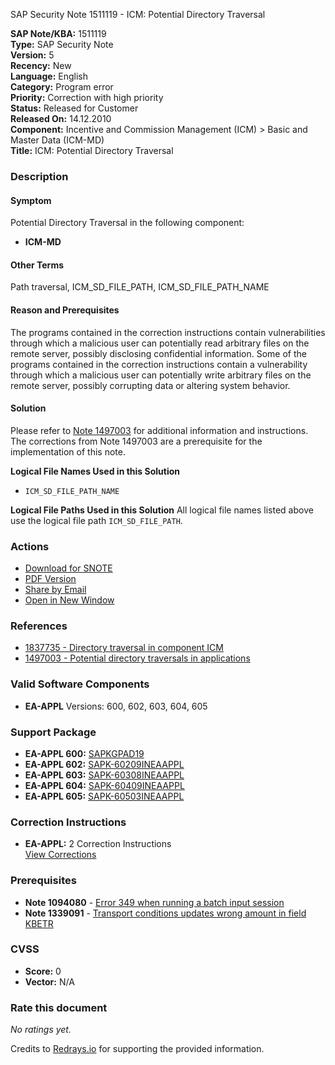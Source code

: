 SAP Security Note 1511119 - ICM: Potential Directory Traversal

**SAP Note/KBA:** 1511119  
**Type:** SAP Security Note  
**Version:** 5  
**Recency:** New  
**Language:** English  
**Category:** Program error  
**Priority:** Correction with high priority  
**Status:** Released for Customer  
**Released On:** 14.12.2010  
**Component:** Incentive and Commission Management (ICM) > Basic and Master Data (ICM-MD)  
**Title:** ICM: Potential Directory Traversal

### Description

#### Symptom
Potential Directory Traversal in the following component:
- **ICM-MD**

#### Other Terms
Path traversal, ICM_SD_FILE_PATH, ICM_SD_FILE_PATH_NAME

#### Reason and Prerequisites
The programs contained in the correction instructions contain vulnerabilities through which a malicious user can potentially read arbitrary files on the remote server, possibly disclosing confidential information. Some of the programs contained in the correction instructions contain a vulnerability through which a malicious user can potentially write arbitrary files on the remote server, possibly corrupting data or altering system behavior.

#### Solution
Please refer to [Note 1497003](https://me.sap.com/notes/1497003) for additional information and instructions. The corrections from Note 1497003 are a prerequisite for the implementation of this note.

**Logical File Names Used in this Solution**
- `ICM_SD_FILE_PATH_NAME`

**Logical File Paths Used in this Solution**
All logical file names listed above use the logical file path `ICM_SD_FILE_PATH`.

### Actions
- [Download for SNOTE](https://notesdownloads.sap.com/note/0040000008954652017)
- [PDF Version](https://me.sap.com/sap/support/sfm/notes/print/0001511119?language=en-US&token=CFFBB673E371CFA19B10F566103F832B)
- [Share by Email](#)
- [Open in New Window](#)

### References
- [1837735 - Directory traversal in component ICM](https://me.sap.com/notes/1837735)
- [1497003 - Potential directory traversals in applications](https://me.sap.com/notes/1497003)

### Valid Software Components
- **EA-APPL** Versions: 600, 602, 603, 604, 605

### Support Package
- **EA-APPL 600:** [SAPKGPAD19](https://me.sap.com/supportpackage/SAPKGPAD19)
- **EA-APPL 602:** [SAPK-60209INEAAPPL](https://me.sap.com/supportpackage/SAPK-60209INEAAPPL)
- **EA-APPL 603:** [SAPK-60308INEAAPPL](https://me.sap.com/supportpackage/SAPK-60308INEAAPPL)
- **EA-APPL 604:** [SAPK-60409INEAAPPL](https://me.sap.com/supportpackage/SAPK-60409INEAAPPL)
- **EA-APPL 605:** [SAPK-60503INEAAPPL](https://me.sap.com/supportpackage/SAPK-60503INEAAPPL)

### Correction Instructions
- **EA-APPL:** 2 Correction Instructions  
  [View Corrections](https://me.sap.com/corrins/0001511119/229)

### Prerequisites
- **Note 1094080** - [Error 349 when running a batch input session](https://me.sap.com/notes/1094080)
- **Note 1339091** - [Transport conditions updates wrong amount in field KBETR](https://me.sap.com/notes/1339091)

### CVSS
- **Score:** 0  
- **Vector:** N/A

### Rate this document
*No ratings yet.*

Credits to [Redrays.io](https://redrays.io) for supporting the provided information.